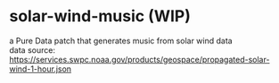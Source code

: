 # solar-wind-music (WIP)
a Pure Data patch that generates music from solar wind data  
data source: https://services.swpc.noaa.gov/products/geospace/propagated-solar-wind-1-hour.json
